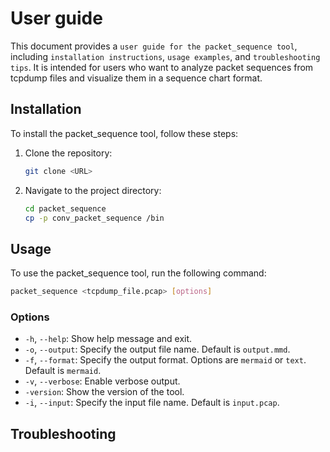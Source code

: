 # User guide
This document provides a `user guide for the packet_sequence tool`, including `installation instructions`, `usage examples`, and `troubleshooting tips`.
It is intended for users who want to analyze packet sequences from tcpdump files and visualize them in a sequence chart format.

## Installation
To install the packet_sequence tool, follow these steps:
1. Clone the repository:
   ```bash
   git clone <URL>
   ```
2. Navigate to the project directory:
   ```bash
   cd packet_sequence
   cp -p conv_packet_sequence /bin
   ```

## Usage
To use the packet_sequence tool, run the following command:
```bash
packet_sequence <tcpdump_file.pcap> [options]
```
### Options
- `-h`, `--help`: Show help message and exit.
- `-o`, `--output`: Specify the output file name. Default is `output.mmd`.
- `-f`, `--format`: Specify the output format. Options are `mermaid` or `text`. Default is `mermaid`.
- `-v`, `--verbose`: Enable verbose output.
- `-version`: Show the version of the tool.
- `-i`, `--input`: Specify the input file name. Default is `input.pcap`.

## Troubleshooting
